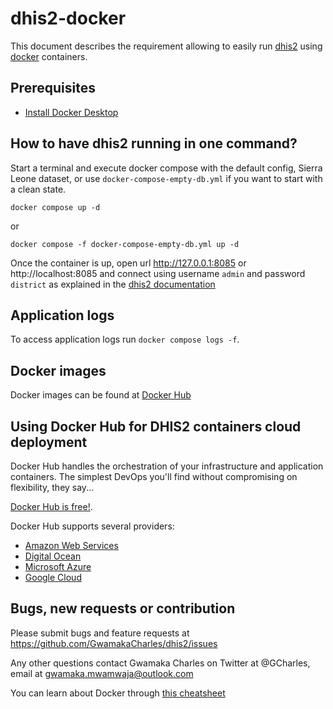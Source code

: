 # dhis2-docker

This document describes the requirement allowing to easily run [dhis2](https://www.dhis2.org/) using [docker](https://www.docker.com/) containers.

## Prerequisites

- [Install Docker Desktop](https://docs.docker.com/desktop/)

## How to have dhis2 running in one command?

Start a terminal and execute docker compose with the default config, Sierra Leone dataset, or use `docker-compose-empty-db.yml` if you want to start with a clean state.

```
docker compose up -d
```

or

```
docker compose -f docker-compose-empty-db.yml up -d
```

Once the container is up, open url http://127.0.0.1:8085 or http://localhost:8085 and connect using username `admin` and password `district` as explained in the [dhis2 documentation](https://www.dhis2.org/doc/snapshot/en/user/html/ch02.html#d5e283)

## Application logs

To access application logs run `docker compose logs -f`.

## Docker images

Docker images can be found at [Docker Hub](https://hub.docker.com/r/dhis2/dhis2-web/ "Docker Hub")

## Using Docker Hub for DHIS2 containers cloud deployment

Docker Hub handles the orchestration of your infrastructure and application containers. The simplest DevOps you'll find without compromising on flexibility, they say...

[Docker Hub is free!](https://hub.docker.com/).

Docker Hub supports several providers:

- [Amazon Web Services](http://aws.amazon.com/ec2/pricing/)
- [Digital Ocean](https://www.digitalocean.com/)
- [Microsoft Azure](https://portal.azure.com/)
- [Google Cloud](https://cloud.google.com/free/)

## Bugs, new requests or contribution

Please submit bugs and feature requests at https://github.com/GwamakaCharles/dhis2/issues

Any other questions contact Gwamaka Charles on Twitter at @GCharles, email at gwamaka.mwamwaja@outlook.com

You can learn about Docker through [this cheatsheet](https://github.com/GwamakaCharles/docker-cheat-sheet)
